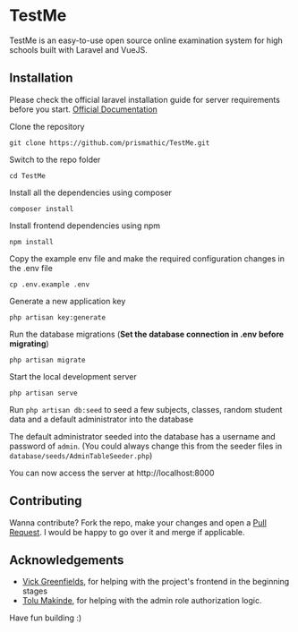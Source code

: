 # TestMe

TestMe is an easy-to-use open source online examination system for high schools built with Laravel and VueJS.

## Installation

Please check the official laravel installation guide for server requirements before you start. [Official Documentation](https://laravel.com/docs/7.x/installation)


Clone the repository

    git clone https://github.com/prismathic/TestMe.git

Switch to the repo folder

    cd TestMe

Install all the dependencies using composer

    composer install

Install frontend dependencies using npm

    npm install

Copy the example env file and make the required configuration changes in the .env file

    cp .env.example .env

Generate a new application key

    php artisan key:generate

Run the database migrations (**Set the database connection in .env before migrating**)

    php artisan migrate

Start the local development server

    php artisan serve

Run `php artisan db:seed` to seed a few subjects, classes, random student data and a default administrator into the database

The default administrator seeded into the database has a username and password of `admin`. (You could always change this from the seeder files in `database/seeds/AdminTableSeeder.php`)

You can now access the server at http://localhost:8000

## Contributing

Wanna contribute? Fork the repo, make your changes and open a [Pull Request](https://github.com/prismathic/TestMe/pulls). I would be happy to go over it and merge if applicable.

## Acknowledgements

 - [Vick Greenfields](https://github.com/akintoluvic), for helping with the project's frontend in the beginning stages
 - [Tolu Makinde](https://github.com/Tmakinde), for helping with the admin role authorization logic.


Have fun building :)
